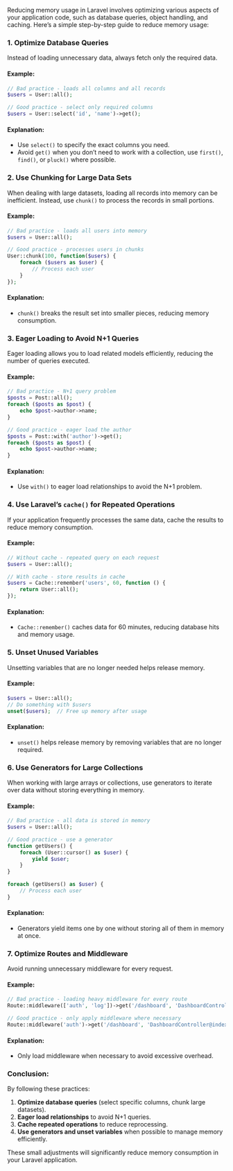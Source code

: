 Reducing memory usage in Laravel involves optimizing various aspects of your application code, such as database queries, object handling, and caching. Here’s a simple step-by-step guide to reduce memory usage:

### 1. **Optimize Database Queries**

Instead of loading unnecessary data, always fetch only the required data.

#### Example: 
```php
// Bad practice - loads all columns and all records
$users = User::all(); 

// Good practice - select only required columns
$users = User::select('id', 'name')->get();
```

#### Explanation:
- Use `select()` to specify the exact columns you need.
- Avoid `get()` when you don’t need to work with a collection, use `first()`, `find()`, or `pluck()` where possible.

### 2. **Use Chunking for Large Data Sets**

When dealing with large datasets, loading all records into memory can be inefficient. Instead, use `chunk()` to process the records in small portions.

#### Example:
```php
// Bad practice - loads all users into memory
$users = User::all();

// Good practice - processes users in chunks
User::chunk(100, function($users) {
    foreach ($users as $user) {
        // Process each user
    }
});
```

#### Explanation:
- `chunk()` breaks the result set into smaller pieces, reducing memory consumption.

### 3. **Eager Loading to Avoid N+1 Queries**

Eager loading allows you to load related models efficiently, reducing the number of queries executed.

#### Example:
```php
// Bad practice - N+1 query problem
$posts = Post::all();
foreach ($posts as $post) {
    echo $post->author->name;
}

// Good practice - eager load the author
$posts = Post::with('author')->get();
foreach ($posts as $post) {
    echo $post->author->name;
}
```

#### Explanation:
- Use `with()` to eager load relationships to avoid the N+1 problem.

### 4. **Use Laravel’s `cache()` for Repeated Operations**

If your application frequently processes the same data, cache the results to reduce memory consumption.

#### Example:
```php
// Without cache - repeated query on each request
$users = User::all();

// With cache - store results in cache
$users = Cache::remember('users', 60, function () {
    return User::all();
});
```

#### Explanation:
- `Cache::remember()` caches data for 60 minutes, reducing database hits and memory usage.

### 5. **Unset Unused Variables**

Unsetting variables that are no longer needed helps release memory.

#### Example:
```php
$users = User::all();
// Do something with $users
unset($users);  // Free up memory after usage
```

#### Explanation:
- `unset()` helps release memory by removing variables that are no longer required.

### 6. **Use Generators for Large Collections**

When working with large arrays or collections, use generators to iterate over data without storing everything in memory.

#### Example:
```php
// Bad practice - all data is stored in memory
$users = User::all();

// Good practice - use a generator
function getUsers() {
    foreach (User::cursor() as $user) {
        yield $user;
    }
}

foreach (getUsers() as $user) {
    // Process each user
}
```

#### Explanation:
- Generators yield items one by one without storing all of them in memory at once.

### 7. **Optimize Routes and Middleware**

Avoid running unnecessary middleware for every request.

#### Example:
```php
// Bad practice - loading heavy middleware for every route
Route::middleware(['auth', 'log'])->get('/dashboard', 'DashboardController@index');

// Good practice - only apply middleware where necessary
Route::middleware('auth')->get('/dashboard', 'DashboardController@index');
```

#### Explanation:
- Only load middleware when necessary to avoid excessive overhead.

### Conclusion:
By following these practices:
1. **Optimize database queries** (select specific columns, chunk large datasets).
2. **Eager load relationships** to avoid N+1 queries.
3. **Cache repeated operations** to reduce reprocessing.
4. **Use generators and unset variables** when possible to manage memory efficiently.

These small adjustments will significantly reduce memory consumption in your Laravel application.